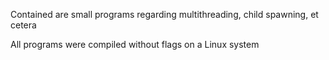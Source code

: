 Contained are small programs regarding multithreading, child spawning, et cetera 

All programs were compiled without flags on a Linux system

